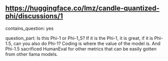 ## https://huggingface.co/lmz/candle-quantized-phi/discussions/1

contains_question: yes

question_part: Is this Phi-1 or Phi-1_5?
If it is the Phi-1, it is great, if it is Phi-1.5, can you also do Phi-1?  Coding is where the value of the model is.  And Phi-1.5 sacrificed HumanEval for other metrics that can be easily gotten from other llama models.